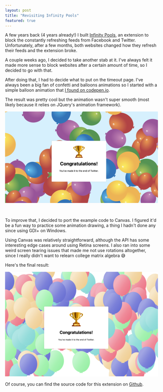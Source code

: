```yaml
---
layout: post
title: "Revisiting Infinity Pools"
featured: true
---
```

A few years back (4 years already!) I built [Infinity Pools](/infinity-pools.html), an extension to block the constantly refreshing feeds from Facebook and Twitter. Unfortunately, after a few months, both websites changed how they refresh their feeds and the extension broke.

A couple weeks ago, I decided to take another stab at it. I've always felt it made more sense to block websites after a certain amount of time, so I decided to go with that.

After doing that, I had to decide what to put on the timeout page. I've always been a big fan of confetti and balloons animations so I started with a simple balloon animation that [I found on codepen.io](https://codepen.io/moettinger/pen/YVPzNX).

The result was pretty cool but the animation wasn't super smooth (most likely because it relies on JQuery's animation framework).

![balloons](/images/infinity_pools/css_balloons.png)

<br>

To improve that, I decided to port the example code to Canvas. I figured it'd be a fun way to practice some animation drawing, a thing I hadn't done any since using GDI+ on Windows.

Using Canvas was relatively straightforward, although the API has some interesting edge cases around using Retina screens. I also ran into some weird screen tearing issues that made me not use rotations altogether, since I really didn't want to relearn college matrix algebra 😅

Here's the final result:

![balloons](/images/infinity_pools/final_balloons.png)

Of course, you can find the source code for this extension on [Github](https://github.com/khamidou/infinity-pools/).
